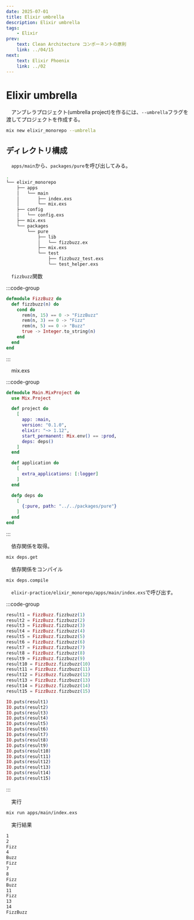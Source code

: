 ```yaml
---
date: 2025-07-01
title: Elixir umbrella
description: Elixir umbrella
tags: 
    - Elixir
prev:
    text: Clean Architecture コンポーネントの原則
    link: ../04/15
next:
    text: Elixir Phoenix
    link: ../02
---
```


# Elixir umbrella

&emsp;アンブレラプロジェクト(umbrella project)を作るには、`--umbrella`フラグを渡してプロジェクトを作成する。

```sh
mix new elixir_monorepo --umbrella
```

## ディレクトリ構成

&emsp;`apps/main`から、`packages/pure`を呼び出してみる。

```sh
.
└── elixir_monorepo
    ├── apps
    │   └── main
    │       ├── index.exs
    │       └── mix.exs
    ├── config
    │   └── config.exs
    ├── mix.exs
    └── packages
        └── pure
            ├── lib
            │   └── fizzbuzz.ex
            ├── mix.exs
            └── test
                ├── fizzbuzz_test.exs
                └── test_helper.exs
```

&emsp;`fizzbuzz`関数

:::code-group
```elixir [elixir_monorepo/packages/pure/lib/fizzbuzz.ex]
defmodule FizzBuzz do
  def fizzbuzz(n) do
    cond do
      rem(n, 15) == 0 -> "FizzBuzz"
      rem(n, 3) == 0 -> "Fizz"
      rem(n, 5) == 0 -> "Buzz"
      true -> Integer.to_string(n)
    end
  end
end
```
:::

&emsp;mix.exs

:::code-group
```elixir [elixir-practice/elixir_monorepo/apps/main/mix.exs]
defmodule Main.MixProject do
  use Mix.Project

  def project do
    [
      app: :main,
      version: "0.1.0",
      elixir: "~> 1.12",
      start_permanent: Mix.env() == :prod,
      deps: deps()
    ]
  end

  def application do
    [
      extra_applications: [:logger]
    ]
  end

  defp deps do
    [
      {:pure, path: "../../packages/pure"}
    ]
  end
end
```
:::

&emsp;依存関係を取得。

```sh
mix deps.get
```

&emsp;依存関係をコンパイル

```sh
mix deps.compile
```

&emsp;`elixir-practice/elixir_monorepo/apps/main/index.exs`で呼び出す。

:::code-group
```elixir [elixir-practice/elixir_monorepo/apps/main/index.exs]
result1 = FizzBuzz.fizzbuzz(1)
result2 = FizzBuzz.fizzbuzz(2)
result3 = FizzBuzz.fizzbuzz(3)
result4 = FizzBuzz.fizzbuzz(4)
result5 = FizzBuzz.fizzbuzz(5)
result6 = FizzBuzz.fizzbuzz(6)
result7 = FizzBuzz.fizzbuzz(7)
result8 = FizzBuzz.fizzbuzz(8)
result9 = FizzBuzz.fizzbuzz(9)
result10 = FizzBuzz.fizzbuzz(10)
result11 = FizzBuzz.fizzbuzz(11)
result12 = FizzBuzz.fizzbuzz(12)
result13 = FizzBuzz.fizzbuzz(13)
result14 = FizzBuzz.fizzbuzz(14)
result15 = FizzBuzz.fizzbuzz(15)

IO.puts(result1)
IO.puts(result2)
IO.puts(result3)
IO.puts(result4)
IO.puts(result5)
IO.puts(result6)
IO.puts(result7)
IO.puts(result8)
IO.puts(result9)
IO.puts(result10)
IO.puts(result11)
IO.puts(result12)
IO.puts(result13)
IO.puts(result14)
IO.puts(result15)
```
:::

&emsp;実行

```sh
mix run apps/main/index.exs
```

&emsp;実行結果

```sh
1
2
Fizz
4
Buzz
Fizz
7
8
Fizz
Buzz
11
Fizz
13
14
FizzBuzz
```